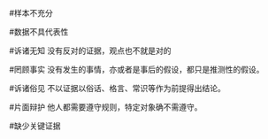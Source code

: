#样本不充分

#数据不具代表性

#诉诸无知
没有反对的证据，观点也不就是对的

#罔顾事实
没有发生的事情，亦或者是事后的假设，都只是推测性的假设。

#诉诸俗见
不以证据以俗话、格言、常识等作为前提得出结论。

#片面辩护
他人都需要遵守规则，特定对象确不需遵守。

#缺少关键证据
